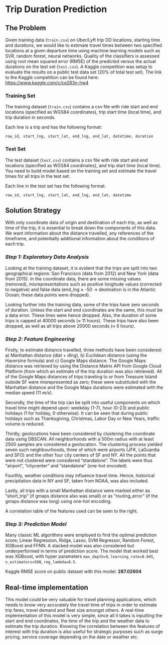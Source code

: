 # Trip Duration Prediction

## The Problem

Given training data (```train.csv```) on Uber/Lyft trip OD locations, starting time and durations, we would like to estimate travel times between two specified locations at a given departure time using machine learning models such as SVR, random forest, neural networks. Quality of the classifiers is assessed using root mean squared error (RMSE) of the predicted versus the actual durations on the test set (```test.csv```). A Kaggle competition was setup to evaluate the results on a public test data set (20% of total test set). The link to the Kaggle competition can be found here: https://www.kaggle.com/c/ce263n-hw4

### Training Set
The training dataset (```train.csv```) contains a csv file with ride start and end locations (specified as WGS84 coordinates), trip start time (local time), and trip duration in seconds.

Each line is a trip and has the following format:

```row_id, start_lng, start_lat, end_lng, end_lat, datetime, duration```

### Test Set
The test dataset (```test.csv```) contains a csv file with ride start and end locations (specified as WGS84 coordinates), and trip start time (local time). You need to build model based on the training set and estimate the travel times for all trips in the test set.

Each line in the test set has the following format:

```row_id, start_lng, start_lat, end_lng, end_lat, datetime```

## Solution Strategy

With only coordinate data of origin and destination of each trip, as well as time of the trip, it is essential to break down the components of this data. We want information about the distance travelled, any references of the timeframe, and potentially additional information about the conditions of each trip.

### *Step 1: Exploratory Data Analysis*
Looking at the training dataset, it is evident that the trips are split into two geographical regions: San Francisco (data from 2012) and New York (data from 2015). In the coordinate data, there are some missing values (removed), misrepresentations such as positive longitude values (corrected to negative) and false data (end_lng ≈ -50 -> destination is in the Atlantic Ocean; these data points were dropped).

Looking further into the training data, some of the trips have zero seconds of duration. Unless the start and end coordinates are the same, this must be a data error. These lines were hence dropped. Also, the duration of some trips is capped at 40000 seconds (≈ 11 hours). These trips have also been dropped, as well as all trips above 20000 seconds (≈ 6 hours).

### *Step 2: Feature Engineering*
Firstly, to estimate distance travelled, three methods have been considered: a) Manhattan distance (dlat + dlng), b) Euclidean distance (using the Haversine formula) and c) Google Maps distance. The Google Maps distance was retrieved by using the Distance Matrix API from Google Cloud Platform (from which an estimate of the trip duration was also retrieved). All of the Google Maps distances of trips traveling to or from Treasure Island outside SF were misrepresented as zero; these were substituted with the Manhattan distance and the Google Maps durations were estimated with the median speed (11 m/s).

Secondly, the time of the trip can be split into useful components on which travel time might depend upon: weekday (1-7), hour (0-23) and public holidays (1 for holiday, 0 otherwise). It can be seen that during public holidays such as Thanksgiving, Christmas, Labor Day or New Years, traffic volume is reduced.

Thirdly, geolocations have been considered by clustering the coordinate data using DBSCAN. All neighborhoods with a 500m radius with at least 2500 samples are considered a geolocation. The clustering process yielded seven such neighbourhoods, three of which were airports (JFK, LaGuardia and SFO) and the other four city centers of SF and NY. All the points that were not clustered were considered “standalone”. The labels were thus “airport”, “citycenter” and “standalone” (one-hot encoded).

Fourthly, weather conditions may influence travel time. Hence, historical precipitation data in NY and SF, taken from NOAA, was also included.

Lastly, all trips with a small Manhattan distance were marked either as “short_trip” (if gmaps distance also was small) or as “routing_error” (if the gmaps distance was long) using one-hot encoding.

A correlation table of the features used can be seen to the right.

### *Step 3: Prediction Model*
Many classic ML algorithms were employed to find the optimal prediction score; Linear Regression, Ridge, Lasso, SVM Regressor, Random Forest, XGBoost and FFNN. A stacked model was also considered but underperformed in terms of prediction score. The model that worked best was XGBoost, with hyper parameters ```max_depth=9```, ```learning_rate=0.045```, ```n_estimators=500```, ```reg_lambda=0.5```.

Kaggle RMSE score on public dataset with this model: **287.02604**

## Real-time implementation

This model could be very valuable for travel planning applications, which needs to know very accurately the travel time of trips in order to estimate trip fares, travel demand and fleet size amongst others. A real-time implementation of this model is very simple, since all it takes is inputting the start and end coordinates, the time of the trip and the weather data to estimate the trip duration. Knowing the correlation between the features of interest with trip duration is also useful for strategic purposes such as surge pricing, service coverage depending on the date or weather etc.
